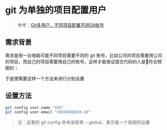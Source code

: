 # git 为单独的项目配置用户

> 参考：[Git多用户，不同项目配置不同Git账号](https://blog.csdn.net/onTheRoadToMine/article/details/79029331)

## 需求背景

需求是用一台电脑可能不同项目需要不同的 git 账号，比如公司的项目需要用公司的项目，而自己的项目需要用自己的账号，这样才能保证提交代码的人是符合预期的；

于是便需要这样一个方法来进行分别设置

## 设置方法

```sh
git config user.name "XXX"
git config user.email "XXXXXXX@XXX.XX"
```

> 注：这里的 git config 命令没有带 --global，表示是一个局部的设置